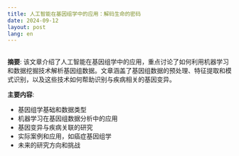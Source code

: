 ```yaml
---
title: 人工智能在基因组学中的应用：解码生命的密码
date: 2024-09-12
layout: post
lang: en
---
```

## 

**摘要**:
该文章介绍了人工智能在基因组学中的应用，重点讨论了如何利用机器学习和数据挖掘技术解析基因组数据。文章涵盖了基因组数据的预处理、特征提取和模式识别，以及这些技术如何帮助识别与疾病相关的基因变异。

**主要内容**:
- 基因组学基础和数据类型
- 机器学习在基因组数据分析中的应用
- 基因变异与疾病关联的研究
- 实际案例和应用，如癌症基因组学
- 未来的研究方向和挑战

